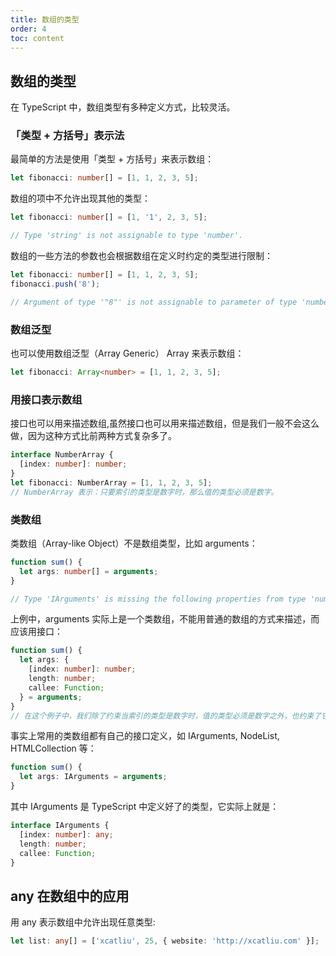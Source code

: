 ```yaml
---
title: 数组的类型
order: 4
toc: content
---
```


## 数组的类型

在 TypeScript 中，数组类型有多种定义方式，比较灵活。

### 「类型 + 方括号」表示法

最简单的方法是使用「类型 + 方括号」来表示数组：

```ts
let fibonacci: number[] = [1, 1, 2, 3, 5];
```

数组的项中不允许出现其他的类型：

```ts
let fibonacci: number[] = [1, '1', 2, 3, 5];

// Type 'string' is not assignable to type 'number'.
```

数组的一些方法的参数也会根据数组在定义时约定的类型进行限制：

```ts
let fibonacci: number[] = [1, 1, 2, 3, 5];
fibonacci.push('8');

// Argument of type '"8"' is not assignable to parameter of type 'number'.
```

### 数组泛型

也可以使用数组泛型（Array Generic） Array<elemType> 来表示数组：

```ts
let fibonacci: Array<number> = [1, 1, 2, 3, 5];
```

### 用接口表示数组

接口也可以用来描述数组,虽然接口也可以用来描述数组，但是我们一般不会这么做，因为这种方式比前两种方式复杂多了。

```ts
interface NumberArray {
  [index: number]: number;
}
let fibonacci: NumberArray = [1, 1, 2, 3, 5];
// NumberArray 表示：只要索引的类型是数字时，那么值的类型必须是数字。
```

### 类数组

类数组（Array-like Object）不是数组类型，比如 arguments：

```ts
function sum() {
  let args: number[] = arguments;
}

// Type 'IArguments' is missing the following properties from type 'number[]': pop, push, concat, join, and 24 more.
```

上例中，arguments 实际上是一个类数组，不能用普通的数组的方式来描述，而应该用接口：

```ts
function sum() {
  let args: {
    [index: number]: number;
    length: number;
    callee: Function;
  } = arguments;
}
// 在这个例子中，我们除了约束当索引的类型是数字时，值的类型必须是数字之外，也约束了它还有 length 和 callee 两个属性。
```

事实上常用的类数组都有自己的接口定义，如 IArguments, NodeList, HTMLCollection 等：

```ts
function sum() {
  let args: IArguments = arguments;
}
```

其中 IArguments 是 TypeScript 中定义好了的类型，它实际上就是：

```ts
interface IArguments {
  [index: number]: any;
  length: number;
  callee: Function;
}
```

## any 在数组中的应用

用 any 表示数组中允许出现任意类型:

```ts
let list: any[] = ['xcatliu', 25, { website: 'http://xcatliu.com' }];
```
